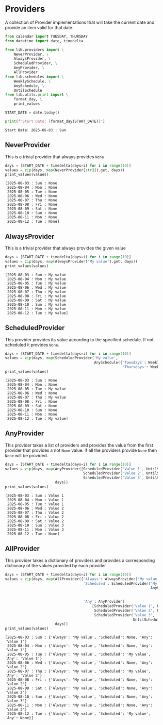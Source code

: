 # Providers

A collection of Provider implementations that will take the current date and provide an
item valid for that date.


```python
from calendar import TUESDAY, THURSDAY
from datetime import date, timedelta

from lib.providers import \
    NeverProvider, \
    AlwaysProvider, \
    ScheduledProvider, \
    AnyProvider, \
    AllProvider
from lib.schedules import \
    WeeklySchedule, \
    AnySchedule, \
    UntilSchedule
from lib.utils.print import \
    format_day, \
    print_values

START_DATE = date.today()

print(f'Start Date: {format_day(START_DATE)}')
```

    Start Date: 2025-08-03 : Sun


## NeverProvider

This is a trivial provider that always provides `None`


```python
days = [START_DATE + timedelta(days=i) for i in range(10)]
values = zip(days, map(NeverProvider[str]().get, days))
print_values(values)
```

    [2025-08-03 : Sun : None
     2025-08-04 : Mon : None
     2025-08-05 : Tue : None
     2025-08-06 : Wed : None
     2025-08-07 : Thu : None
     2025-08-08 : Fri : None
     2025-08-09 : Sat : None
     2025-08-10 : Sun : None
     2025-08-11 : Mon : None
     2025-08-12 : Tue : None]


## AlwaysProvider

This is a trivial provider that always provides the given value


```python
days = [START_DATE + timedelta(days=i) for i in range(10)]
values = zip(days, map(AlwaysProvider('My value').get, days))
print_values(values)
```

    [2025-08-03 : Sun : My value
     2025-08-04 : Mon : My value
     2025-08-05 : Tue : My value
     2025-08-06 : Wed : My value
     2025-08-07 : Thu : My value
     2025-08-08 : Fri : My value
     2025-08-09 : Sat : My value
     2025-08-10 : Sun : My value
     2025-08-11 : Mon : My value
     2025-08-12 : Tue : My value]


## ScheduledProvider

This provider provides its value according to the specified schedule. If not scheduled it provides `None`.


```python
days = [START_DATE + timedelta(days=i) for i in range(10)]
values = zip(days, map(ScheduledProvider('My value',
                                         AnySchedule({'Tuesdays': WeeklySchedule(TUESDAY),
                                                      'Thursdays': WeeklySchedule(THURSDAY)})).get, days))
print_values(values)
```

    [2025-08-03 : Sun : None
     2025-08-04 : Mon : None
     2025-08-05 : Tue : My value
     2025-08-06 : Wed : None
     2025-08-07 : Thu : My value
     2025-08-08 : Fri : None
     2025-08-09 : Sat : None
     2025-08-10 : Sun : None
     2025-08-11 : Mon : None
     2025-08-12 : Tue : My value]


## AnyProvider

This provider takes a list of providers and provides the value from the first provider that provides a not `None` value. If all
the providers provide `None` then `None` will be provided.


```python
days = [START_DATE + timedelta(days=i) for i in range(10)]
values = zip(days, map(AnyProvider([ScheduledProvider('Value 1', UntilSchedule(START_DATE + timedelta(days=3))),
                                    ScheduledProvider('Value 2', UntilSchedule(START_DATE + timedelta(days=7))),
                                    ScheduledProvider('Value 3', UntilSchedule(START_DATE + timedelta(days=9)))]).get,
                       days))
print_values(values)
```

    [2025-08-03 : Sun : Value 1
     2025-08-04 : Mon : Value 1
     2025-08-05 : Tue : Value 1
     2025-08-06 : Wed : Value 2
     2025-08-07 : Thu : Value 2
     2025-08-08 : Fri : Value 2
     2025-08-09 : Sat : Value 2
     2025-08-10 : Sun : Value 3
     2025-08-11 : Mon : Value 3
     2025-08-12 : Tue : None]


## AllProvider

This provider takes a dictionary of providers and provides a corresponding dictionary of the values provided by each provider


```python
days = [START_DATE + timedelta(days=i) for i in range(10)]
values = zip(days, map(AllProvider({'Always': AlwaysProvider('My value'),
                                    'Scheduled': ScheduledProvider('My value',
                                                                   AnySchedule({'Tuesdays': WeeklySchedule(TUESDAY),
                                                                                'Thursdays': WeeklySchedule(
                                                                                    THURSDAY)})),
                                    'Any': AnyProvider(
                                        [ScheduledProvider('Value 1', UntilSchedule(START_DATE + timedelta(days=3))),
                                         ScheduledProvider('Value 2', UntilSchedule(START_DATE + timedelta(days=7))),
                                         ScheduledProvider('Value 3',
                                                           UntilSchedule(START_DATE + timedelta(days=9)))])}).get,
                       days))
print_values(values)
```

    [2025-08-03 : Sun : {'Always': 'My value', 'Scheduled': None, 'Any': 'Value 1'}
     2025-08-04 : Mon : {'Always': 'My value', 'Scheduled': None, 'Any': 'Value 1'}
     2025-08-05 : Tue : {'Always': 'My value', 'Scheduled': 'My value', 'Any': 'Value 1'}
     2025-08-06 : Wed : {'Always': 'My value', 'Scheduled': None, 'Any': 'Value 2'}
     2025-08-07 : Thu : {'Always': 'My value', 'Scheduled': 'My value', 'Any': 'Value 2'}
     2025-08-08 : Fri : {'Always': 'My value', 'Scheduled': None, 'Any': 'Value 2'}
     2025-08-09 : Sat : {'Always': 'My value', 'Scheduled': None, 'Any': 'Value 2'}
     2025-08-10 : Sun : {'Always': 'My value', 'Scheduled': None, 'Any': 'Value 3'}
     2025-08-11 : Mon : {'Always': 'My value', 'Scheduled': None, 'Any': 'Value 3'}
     2025-08-12 : Tue : {'Always': 'My value', 'Scheduled': 'My value', 'Any': None}]

